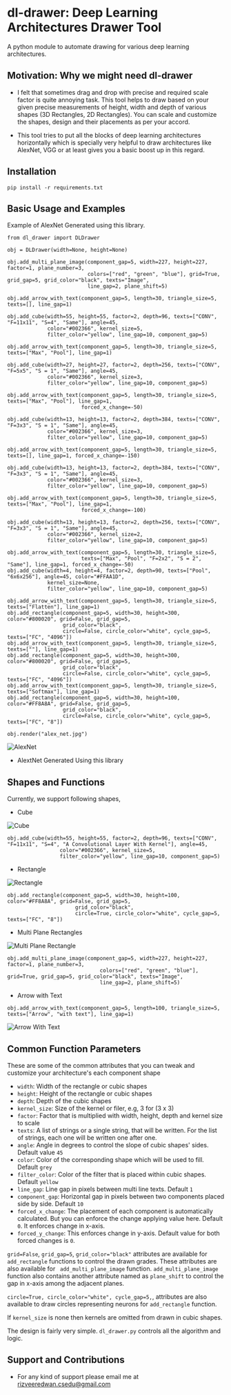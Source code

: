 # dl-drawer: Deep Learning Architectures Drawer Tool 
A python module to automate drawing for various deep learning architectures. 

## Motivation: Why we might need dl-drawer
- I felt that sometimes drag and drop with precise and required scale factor is quite annoying task. This tool helps to draw based on your given precise measurements of height, width and depth of various shapes (3D Rectangles,  2D Rectangles). You can scale and customize the shapes, design and their placements as per your accord. 

- This tool tries to put all the blocks of deep learning architectures horizontally which is specially very helpful to draw architectures like AlexNet, VGG or at least gives you a basic boost up in this regard.  

## Installation
```commandline
pip install -r requirements.txt 
```
## Basic Usage and Examples 
Example of AlexNet Generated using this library. 
```commandline
from dl_drawer import DLDrawer

obj = DLDrawer(width=None, height=None)

obj.add_multi_plane_image(component_gap=5, width=227, height=227, factor=1, plane_number=3,
                          colors=["red", "green", "blue"], grid=True, grid_gap=5, grid_color="black", texts="Image",
                          line_gap=2, plane_shift=5)

obj.add_arrow_with_text(component_gap=5, length=30, triangle_size=5, texts=[], line_gap=1)

obj.add_cube(width=55, height=55, factor=2, depth=96, texts=["CONV", "F=11x11", "S=4", "Same"], angle=45,
             color="#002366", kernel_size=5,
             filter_color="yellow", line_gap=10, component_gap=5)

obj.add_arrow_with_text(component_gap=5, length=30, triangle_size=5, texts=["Max", "Pool"], line_gap=1)

obj.add_cube(width=27, height=27, factor=2, depth=256, texts=["CONV", "F=5x5", "S = 1", "Same"], angle=45,
             color="#002366", kernel_size=3,
             filter_color="yellow", line_gap=10, component_gap=5)

obj.add_arrow_with_text(component_gap=5, length=30, triangle_size=5, texts=["Max", "Pool"], line_gap=1,
                        forced_x_change=-50)

obj.add_cube(width=13, height=13, factor=2, depth=384, texts=["CONV", "F=3x3", "S = 1", "Same"], angle=45,
             color="#002366", kernel_size=3,
             filter_color="yellow", line_gap=10, component_gap=5)

obj.add_arrow_with_text(component_gap=5, length=30, triangle_size=5, texts=[], line_gap=1, forced_x_change=-150)

obj.add_cube(width=13, height=13, factor=2, depth=384, texts=["CONV", "F=3x3", "S = 1", "Same"], angle=45,
             color="#002366", kernel_size=3,
             filter_color="yellow", line_gap=10, component_gap=5)

obj.add_arrow_with_text(component_gap=5, length=30, triangle_size=5, texts=["Max", "Pool"], line_gap=1,
                        forced_x_change=-100)

obj.add_cube(width=13, height=13, factor=2, depth=256, texts=["CONV", "F=3x3", "S = 1", "Same"], angle=45,
             color="#002366", kernel_size=2,
             filter_color="yellow", line_gap=10, component_gap=5)

obj.add_arrow_with_text(component_gap=5, length=30, triangle_size=5,
                        texts=["Max", "Pool", "F=2x2", "S = 2", "Same"], line_gap=1, forced_x_change=-50)
obj.add_cube(width=4, height=4, factor=2, depth=90, texts=["Pool", "6x6x256"], angle=45, color="#FFAA1D",
             kernel_size=None,
             filter_color="yellow", line_gap=10, component_gap=5)

obj.add_arrow_with_text(component_gap=5, length=30, triangle_size=5, texts=["Flatten"], line_gap=1)
obj.add_rectangle(component_gap=5, width=30, height=300, color="#800020", grid=False, grid_gap=5,
                  grid_color="black",
                  circle=False, circle_color="white", cycle_gap=5, texts=["FC", "4096"])
obj.add_arrow_with_text(component_gap=5, length=30, triangle_size=5, texts=[""], line_gap=1)
obj.add_rectangle(component_gap=5, width=30, height=300, color="#800020", grid=False, grid_gap=5,
                  grid_color="black",
                  circle=False, circle_color="white", cycle_gap=5, texts=["FC", "4096"])
obj.add_arrow_with_text(component_gap=5, length=30, triangle_size=5, texts=["Softmax"], line_gap=1)
obj.add_rectangle(component_gap=5, width=30, height=100, color="#FF8A8A", grid=False, grid_gap=5,
                  grid_color="black",
                  circle=False, circle_color="white", cycle_gap=5, texts=["FC", "8"])

obj.render("alex_net.jpg")

```
![AlexNet](./alex_net.jpg)
- AlextNet Generated Using this library 

## Shapes and Functions
Currently, we support following shapes,
- Cube 

![Cube](./cube.jpg)

```commandline
obj.add_cube(width=55, height=55, factor=2, depth=96, texts=["CONV", "F=11x11", "S=4", "A Convolutional Layer With Kernel"], angle=45,
                 color="#002366", kernel_size=5,
                 filter_color="yellow", line_gap=10, component_gap=5)
```

- Rectangle 

![Rectangle](./rectangle.jpg)

```commandline
obj.add_rectangle(component_gap=5, width=30, height=100, color="#FF8A8A", grid=False, grid_gap=5,
                      grid_color="black",
                      circle=True, circle_color="white", cycle_gap=5, texts=["FC", "8"])

```

- Multi Plane Rectangles 

![Multi Plane Rectangle](./multi_plane_image.jpg)

```commandline
obj.add_multi_plane_image(component_gap=5, width=227, height=227, factor=1, plane_number=3,
                              colors=["red", "green", "blue"], grid=True, grid_gap=5, grid_color="black", texts="Image",
                              line_gap=2, plane_shift=5)
```

- Arrow with Text

```commandline
obj.add_arrow_with_text(component_gap=5, length=100, triangle_size=5, texts=["Arrow", "with text"], line_gap=1)
```
![Arrow With Text](./arrow_with_text.jpg)

## Common Function Parameters
These are some of the common attributes that you can tweak and customize your architecture's each component shape

- ``width``: Width of the rectangle or cubic shapes
- ``height``: Height of the rectangle or cubic shapes 
- ``depth``: Depth of the cubic shapes 
- ``kernel_size``: Size of the kernel or filer, e.g, 3 for (3 x 3)
- ``factor``: Factor that is multiplied with width, height, depth and kernel size to scale
- ``texts``: A list of strings or a single string, that will be written. For the list of strings, each one will be written one after one.
- ``angle``: Angle in degrees to control the slope of cubic shapes' sides. Default value ``45``
- ``color``: Color of the corresponding shape which will be used to fill. Default ``grey``
- ``filter_color``: Color of the filter that is placed within cubic shapes. Default ``yellow``
- ``line_gap``: Line gap in pixels between multi line texts. Default ``1``
- ``component_gap``: Horizontal gap in pixels between two components placed side by side. Default ``10``
- ``forced_x_change``: The placement of each component is automatically calculated. But you can enforce the change applying value here. Default ``0``. It enforces change in x-axis.
- ``forced_y_change``: This enforces change in y-axis. Default value for both forced changes is ``0``. 

``grid=False``, ``grid_gap=5``, ``grid_color="black"`` attributes are available for ``add_rectangle`` functions to control the drawn grades. These attributes are also available for `` add_multi_plane_image`` function. ``add_multi_plane_image`` function also contains another attribute named as ``plane_shift`` to control the gap in x-axis among the adjacent planes. 

``circle=True, circle_color="white", cycle_gap=5,``, attributes are also available to draw circles representing neurons for ``add_rectangle`` function. 

If ``kernel_size`` is none then kernels are omitted from drawn in cubic shapes. 

The design is fairly very simple. ``dl_drawer.py`` controls all the algorithm and logic. 


## Support and Contributions
- For any kind of support please email me at rizveeredwan.csedu@gmail.com